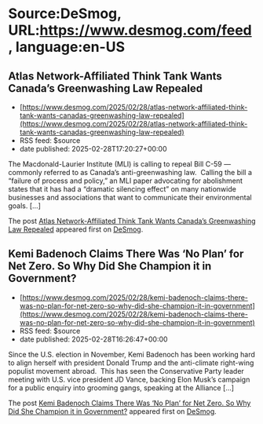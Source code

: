 # Source:DeSmog, URL:https://www.desmog.com/feed, language:en-US

## Atlas Network-Affiliated Think Tank Wants Canada’s Greenwashing Law Repealed
 - [https://www.desmog.com/2025/02/28/atlas-network-affiliated-think-tank-wants-canadas-greenwashing-law-repealed](https://www.desmog.com/2025/02/28/atlas-network-affiliated-think-tank-wants-canadas-greenwashing-law-repealed)
 - RSS feed: $source
 - date published: 2025-02-28T17:20:27+00:00

<p>The Macdonald-Laurier Institute (MLI) is calling to repeal Bill C-59 — commonly referred to as Canada’s anti-greenwashing law.&#160; Calling the bill a “failure of process and policy,” an MLI paper advocating for abolishment states that it has had a “dramatic silencing effect” on many nationwide businesses and associations that want to communicate their environmental goals. [&#8230;]</p>
<p>The post <a href="https://www.desmog.com/2025/02/28/atlas-network-affiliated-think-tank-wants-canadas-greenwashing-law-repealed/" data-wpel-link="internal">Atlas Network-Affiliated Think Tank Wants Canada’s Greenwashing Law Repealed</a> appeared first on <a href="https://www.desmog.com" data-wpel-link="internal">DeSmog</a>.</p>

## Kemi Badenoch Claims There Was ‘No Plan’ for Net Zero. So Why Did She Champion it in Government?
 - [https://www.desmog.com/2025/02/28/kemi-badenoch-claims-there-was-no-plan-for-net-zero-so-why-did-she-champion-it-in-government](https://www.desmog.com/2025/02/28/kemi-badenoch-claims-there-was-no-plan-for-net-zero-so-why-did-she-champion-it-in-government)
 - RSS feed: $source
 - date published: 2025-02-28T16:26:47+00:00

<p>Since the U.S. election in November, Kemi Badenoch has been working hard to align herself with president Donald Trump and the anti-climate right-wing populist movement abroad.&#160; This has seen the Conservative Party leader meeting with U.S. vice president JD Vance, backing Elon Musk’s campaign for a public enquiry into grooming gangs, speaking at the Alliance [&#8230;]</p>
<p>The post <a href="https://www.desmog.com/2025/02/28/kemi-badenoch-claims-there-was-no-plan-for-net-zero-so-why-did-she-champion-it-in-government/" data-wpel-link="internal">Kemi Badenoch Claims There Was ‘No Plan’ for Net Zero. So Why Did She Champion it in Government?</a> appeared first on <a href="https://www.desmog.com" data-wpel-link="internal">DeSmog</a>.</p>

